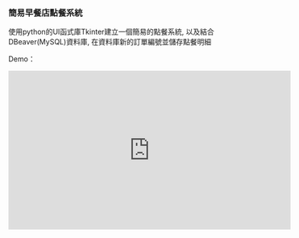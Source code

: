 ### 簡易早餐店點餐系統

使用python的UI函式庫Tkinter建立一個簡易的點餐系統, 以及結合DBeaver(MySQL)資料庫, 在資料庫新的訂單編號並儲存點餐明細

Demo：
<iframe width="560" height="315" src="https://www.youtube.com/embed/e0-QUWHV5jI?si=zfAqUJLOPvHdRbCd" title="YouTube video player" frameborder="0" allow="accelerometer; autoplay; clipboard-write; encrypted-media; gyroscope; picture-in-picture; web-share" referrerpolicy="strict-origin-when-cross-origin" allowfullscreen></iframe>
